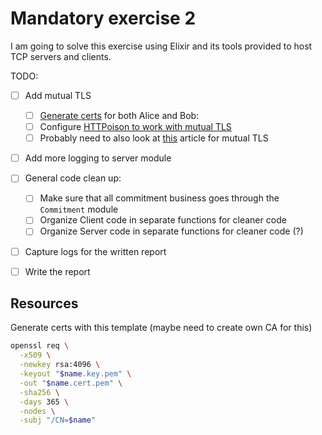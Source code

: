 # Mandatory exercise 2

I am going to solve this exercise using Elixir and its tools provided to host TCP servers and clients. 

TODO:

- [ ] Add mutual TLS
  - [ ] [Generate certs](https://kevinhoffman.medium.com/mutual-tls-over-grpc-with-elixir-a071d514deb3) for both Alice and Bob:
  - [ ] Configure [HTTPoison to work with mutual TLS](https://elixirforum.com/t/2-way-ssl-mutual-tls-with-httpoison-and-hackney/31206/6)
  - [ ] Probably need to also look at [this](https://michaelviveros.medium.com/mutual-tls-in-elixir-part-1-httpoison-b8a727669d88) article for mutual TLS
- [ ] Add more logging to server module
- [ ] General code clean up:
  - [ ] Make sure that all commitment business goes through the `Commitment` module
  - [ ] Organize Client code in separate functions for cleaner code
  - [ ] Organize Server code in separate functions for cleaner code (?)
- [ ] Capture logs for the written report
- [ ] Write the report


## Resources

Generate certs with this template (maybe need to create own CA for this)

```sh
openssl req \
  -x509 \
  -newkey rsa:4096 \
  -keyout "$name.key.pem" \
  -out "$name.cert.pem" \
  -sha256 \
  -days 365 \
  -nodes \
  -subj "/CN=$name"
```
